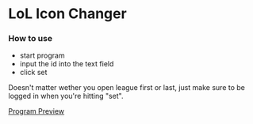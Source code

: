 # LoL Icon Changer

### How to use
* start program
* input the id into the text field
* click set

Doesn't matter wether you open league first or last, just make sure to be logged in when you're hitting "set".

[Program Preview](https://files.aecx.cc/irjYjg)
